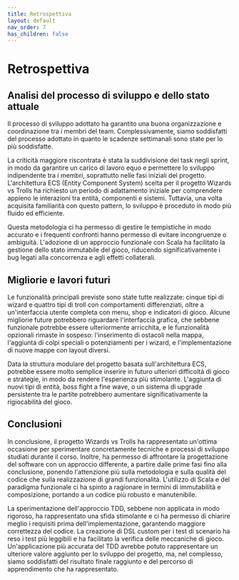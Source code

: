 ```yaml
---
title: Retrospettiva
layout: default
nav_order: 7
has_children: false
---
```


# Retrospettiva

## Analisi del processo di sviluppo e dello stato attuale

Il processo di sviluppo adottato ha garantito una buona organizzazione e coordinazione tra i membri del team. Complessivamente, siamo soddisfatti del processo adottato in quanto le scadenze settimanali sono state per lo più soddisfatte.

La criticità maggiore riscontrata è stata la suddivisione dei task negli sprint, in modo da garantire un carico di lavoro equo e permettere lo sviluppo indipendente tra i membri, soprattutto nelle fasi iniziali del progetto. L'architettura ECS (Entity Component System) scelta per il progetto Wizards vs Trolls ha richiesto un periodo di adattamento iniziale per comprendere appieno le interazioni tra entità, componenti e sistemi. Tuttavia, una volta acquisita familiarità con questo pattern, lo sviluppo è proceduto in modo più fluido ed efficiente.

Questa metodologia ci ha permesso di gestire le tempistiche in modo accurato e i frequenti confronti hanno permesso di evitare incongruenze o ambiguità. L'adozione di un approccio funzionale con Scala ha facilitato la gestione dello stato immutabile del gioco, riducendo significativamente i bug legati alla concorrenza e agli effetti collaterali.

## Migliorie e lavori futuri

Le funzionalità principali previste sono state tutte realizzate: cinque tipi di wizard e quattro tipi di troll con comportamenti differenziati, oltre a un'interfaccia utente completa con menu, shop e indicatori di gioco. Alcune migliorie future potrebbero riguardare l'interfaccia grafica, che sebbene funzionale potrebbe essere ulteriormente arricchita, e le funzionalità opzionali rimaste in sospeso: l'inserimento di ostacoli nella mappa, l'aggiunta di colpi speciali o potenziamenti per i wizard, e l'implementazione di nuove mappe con layout diversi.

Data la struttura modulare del progetto basata sull'architettura ECS, potrebbe essere molto semplice inserire in futuro ulteriori difficoltà di gioco e strategie, in modo da rendere l'esperienza più stimolante. L'aggiunta di nuovi tipi di entità, boss fight a fine wave, o un sistema di upgrade persistente tra le partite potrebbero aumentare significativamente la rigiocabilità del gioco.

## Conclusioni

In conclusione, il progetto Wizards vs Trolls ha rappresentato un'ottima occasione per sperimentare concretamente tecniche e processi di sviluppo studiati durante il corso. Inoltre, ha permesso di affrontare la progettazione del software con un approccio differente, a partire dalle prime fasi fino alla conclusione, ponendo l'attenzione più sulla metodologia e sulla qualità del codice che sulla realizzazione di grandi funzionalità. L'utilizzo di Scala e del paradigma funzionale ci ha spinto a ragionare in termini di immutabilità e composizione, portando a un codice più robusto e manutenibile.

La sperimentazione dell'approccio TDD, sebbene non applicata in modo rigoroso, ha rappresentato una sfida stimolante e ci ha permesso di chiarire meglio i requisiti prima dell'implementazione, garantendo maggiore correttezza del codice. La creazione di DSL custom per i test di scenario ha reso i test più leggibili e ha facilitato la verifica delle meccaniche di gioco. Un'applicazione più accurata del TDD avrebbe potuto rappresentare un ulteriore valore aggiunto per lo sviluppo del progetto, ma, nel complesso, siamo soddisfatti del risultato finale raggiunto e del percorso di apprendimento che ha rappresentato.